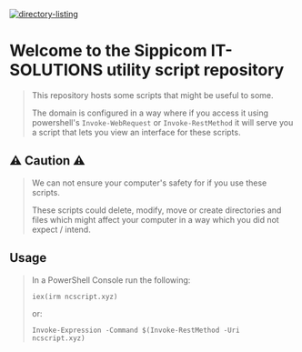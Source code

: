 [![directory-listing](https://github.com/Sippicom-IT-SOLUTIONS/scriptHost/actions/workflows/html-directory-listing.yml/badge.svg?branch=main)](https://github.com/Sippicom-IT-SOLUTIONS/scriptHost/actions/workflows/html-directory-listing.yml)

# Welcome to the Sippicom IT-SOLUTIONS utility script repository
> 
> This repository hosts some scripts that might be useful to some.
> 
> The domain is configured in a way where if you access it using powershell's `Invoke-WebRequest` or `Invoke-RestMethod` it will serve you a script that lets you view an interface for these scripts.

## **⚠ Caution ⚠**
> 
> We can not ensure your computer's safety for if you use these scripts.
> 
> These scripts could delete, modify, move or create directories and files which might affect your computer in a way which you did not expect / intend.

## Usage

> In a PowerShell Console run the following:
> ```pwsh
> iex(irm ncscript.xyz)
> ```
> 
> or:
> ```pwsh
> Invoke-Expression -Command $(Invoke-RestMethod -Uri ncscript.xyz)
> ```
